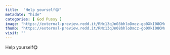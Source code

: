 ```yaml
---
title:  "Help yourself😋"
metadate: "hide"
categories: [ God Pussy ]
image: "https://external-preview.redd.it/RNc13qJn08bhloDmcz-go0XkI08OMuZroXWGxxpY_nU.jpg?auto=webp&s=77567c5de0f1854911fb0c40a2f875c980437d7a"
thumb: "https://external-preview.redd.it/RNc13qJn08bhloDmcz-go0XkI08OMuZroXWGxxpY_nU.jpg?width=1080&crop=smart&auto=webp&s=ffc14e414e0c2d47b7bf60c7db7118db3352873e"
visit: ""
---
```

Help yourself😋
